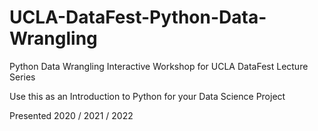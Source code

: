 # UCLA-DataFest-Python-Data-Wrangling

Python Data Wrangling Interactive Workshop for UCLA DataFest Lecture Series

Use this as an Introduction to Python for your Data Science Project 

Presented 2020 / 2021 / 2022

